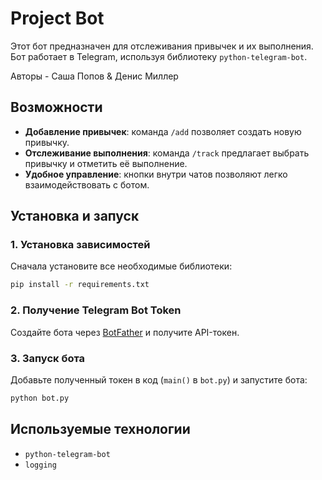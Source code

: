# Project Bot

Этот бот предназначен для отслеживания привычек и их выполнения. Бот работает в Telegram, используя библиотеку `python-telegram-bot`.

Авторы - Саша Попов & Денис Миллер

## Возможности

- **Добавление привычек**: команда `/add` позволяет создать новую привычку.
- **Отслеживание выполнения**: команда `/track` предлагает выбрать привычку и отметить её выполнение.
- **Удобное управление**: кнопки внутри чатов позволяют легко взаимодействовать с ботом.

## Установка и запуск

### 1. Установка зависимостей

Сначала установите все необходимые библиотеки:

```bash
pip install -r requirements.txt
```

### 2. Получение Telegram Bot Token

Создайте бота через [BotFather](https://t.me/BotFather) и получите API-токен.

### 3. Запуск бота

Добавьте полученный токен в код (`main()` в `bot.py`) и запустите бота:

```bash
python bot.py
```

## Используемые технологии

- `python-telegram-bot`
- `logging`
